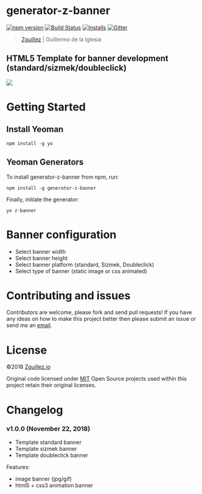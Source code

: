 # generator-z-banner

[![npm version](https://badge.fury.io/js/generator-z-banner.svg)](https://badge.fury.io/js/generator-z-banner)
[![Build Status](https://travis-ci.org/zguillez/generator-z-banner.svg)](https://travis-ci.org/zguillez/generator-z-banner)
[![Installs](https://img.shields.io/npm/dt/generator-z-banner.svg)](https://coveralls.io/r/zguillez/generator-z-banner)
[![Gitter](https://badges.gitter.im/zguillez/generator-z-banner.svg)](https://gitter.im/zguillez/generator-z-banner?utm_source=badge&utm_medium=badge&utm_campaign=pr-badge&utm_content=badge)

> [Zguillez](https://zguillez.io) | Guillermo de la Iglesia

## HTML5 Template for banner development (standard/sizmek/doubleclick)

![](http://zguillez.github.io/img/z-banner.png)

# Getting Started
## Install Yeoman

```
npm install -g yo
```

## Yeoman Generators
To install generator-z-banner from npm, run:

```
npm install -g generator-z-banner
```

Finally, initiate the generator:

```
yo z-banner
```

# Banner configuration
* Select banner width
* Select banner height
* Select banner platform (standard, Sizmek, Doubleclick)
* Select type of banner (static image or css animated)

# Contributing and issues
Contributors are welcome, please fork and send pull requests! If you have any ideas on how to make this project better then please submit an issue or send me an [email](mailto:mail@zguillez.io).

# License
©2018 [Zguillez.io](https://zguillez.io)

Original code licensed under [MIT](https://en.wikipedia.org/wiki/MIT_License) Open Source projects used within this project retain their original licenses.

# Changelog
### v1.0.0 (November 22, 2018)
- Template standard banner
- Template sizmek banner
- Template doubleclick banner

Features:

* image banner (jpg/gif)
* html5 + css3 animation banner
